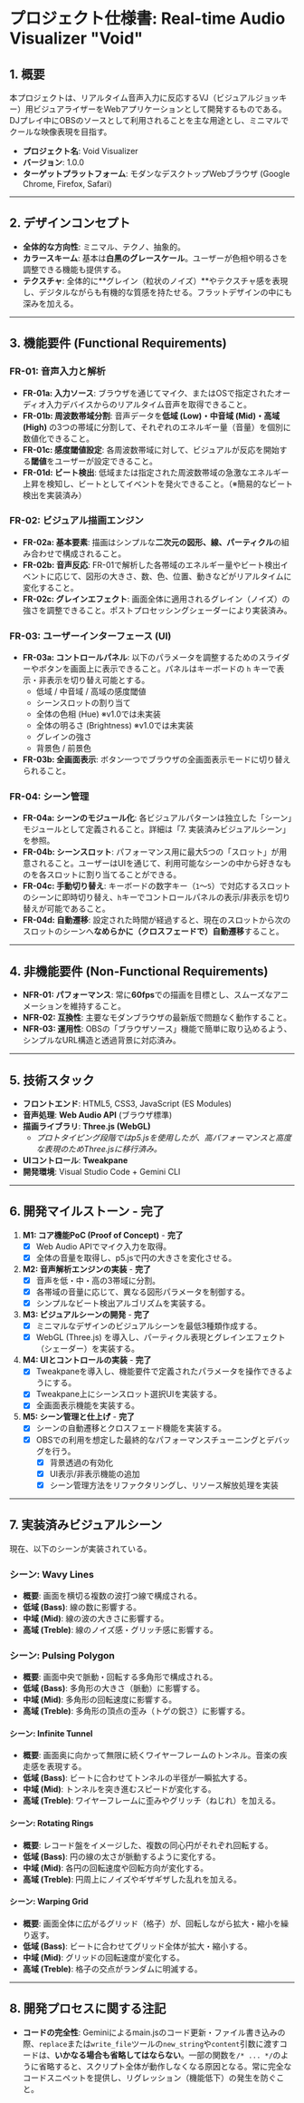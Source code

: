 # プロジェクト仕様書: Real-time Audio Visualizer "Void"

## 1. 概要

本プロジェクトは、リアルタイム音声入力に反応するVJ（ビジュアルジョッキー）用ビジュアライザーをWebアプリケーションとして開発するものである。DJプレイ中にOBSのソースとして利用されることを主な用途とし、ミニマルでクールな映像表現を目指す。

- **プロジェクト名**: Void Visualizer
- **バージョン**: 1.0.0
- **ターゲットプラットフォーム**: モダンなデスクトップWebブラウザ (Google Chrome, Firefox, Safari)

---

## 2. デザインコンセプト

- **全体的な方向性**: ミニマル、テクノ、抽象的。
- **カラースキーム**: 基本は**白黒のグレースケール**。ユーザーが色相や明るさを調整できる機能も提供する。
- **テクスチャ**: 全体的に**グレイン（粒状のノイズ）**やテクスチャ感を表現し、デジタルながらも有機的な質感を持たせる。フラットデザインの中にも深みを加える。

---

## 3. 機能要件 (Functional Requirements)

### FR-01: 音声入力と解析

- **FR-01a: 入力ソース**: ブラウザを通じてマイク、またはOSで指定されたオーディオ入力デバイスからのリアルタイム音声を取得できること。
- **FR-01b: 周波数帯域分割**: 音声データを**低域 (Low)・中音域 (Mid)・高域 (High)** の3つの帯域に分割して、それぞれのエネルギー量（音量）を個別に数値化できること。
- **FR-01c: 感度閾値設定**: 各周波数帯域に対して、ビジュアルが反応を開始する**閾値**をユーザーが設定できること。
- **FR-01d: ビート検出**: 低域または指定された周波数帯域の急激なエネルギー上昇を検知し、ビートとしてイベントを発火できること。（※簡易的なビート検出を実装済み）

### FR-02: ビジュアル描画エンジン

- **FR-02a: 基本要素**: 描画はシンプルな**二次元の図形、線、パーティクル**の組み合わせで構成されること。
- **FR-02b: 音声反応**: FR-01で解析した各帯域のエネルギー量やビート検出イベントに応じて、図形の大きさ、数、色、位置、動きなどがリアルタイムに変化すること。
- **FR-02c: グレインエフェクト**: 画面全体に適用されるグレイン（ノイズ）の強さを調整できること。ポストプロセッシングシェーダーにより実装済み。

### FR-03: ユーザーインターフェース (UI)

- **FR-03a: コントロールパネル**: 以下のパラメータを調整するためのスライダーやボタンを画面上に表示できること。パネルはキーボードの `h` キーで表示・非表示を切り替え可能とする。
  - 低域 / 中音域 / 高域の感度閾値
  - シーンスロットの割り当て
  - 全体の色相 (Hue) ※v1.0では未実装
  - 全体の明るさ (Brightness) ※v1.0では未実装
  - グレインの強さ
  - 背景色 / 前景色
- **FR-03b: 全画面表示**: ボタン一つでブラウザの全画面表示モードに切り替えられること。

### FR-04: シーン管理

- **FR-04a: シーンのモジュール化**: 各ビジュアルパターンは独立した「シーン」モジュールとして定義されること。詳細は「7. 実装済みビジュアルシーン」を参照。
- **FR-04b: シーンスロット**: パフォーマンス用に最大5つの「スロット」が用意されること。ユーザーはUIを通じて、利用可能なシーンの中から好きなものを各スロットに割り当てることができる。
- **FR-04c: 手動切り替え**: キーボードの数字キー（`1`～`5`）で対応するスロットのシーンに即時切り替え、`h`キーでコントロールパネルの表示/非表示を切り替えが可能であること。
- **FR-04d: 自動遷移**: 設定された時間が経過すると、現在のスロットから次のスロットのシーンへ**なめらかに（クロスフェードで）自動遷移**すること。

---

## 4. 非機能要件 (Non-Functional Requirements)

- **NFR-01: パフォーマンス**: 常に**60fps**での描画を目標とし、スムーズなアニメーションを維持すること。
- **NFR-02: 互換性**: 主要なモダンブラウザの最新版で問題なく動作すること。
- **NFR-03: 運用性**: OBSの「ブラウザソース」機能で簡単に取り込めるよう、シンプルなURL構造と透過背景に対応済み。

---

## 5. 技術スタック

- **フロントエンド**: HTML5, CSS3, JavaScript (ES Modules)
- **音声処理**: **Web Audio API** (ブラウザ標準)
- **描画ライブラリ**: **Three.js (WebGL)**
  - *プロトタイピング段階ではp5.jsを使用したが、高パフォーマンスと高度な表現のためThree.jsに移行済み。*
- **UIコントロール**: **Tweakpane**
- **開発環境**: Visual Studio Code + Gemini CLI

---

## 6. 開発マイルストーン - **完了**

1.  **M1: コア機能PoC (Proof of Concept)** - **完了**
    - [x] Web Audio APIでマイク入力を取得。
    - [x] 全体の音量を取得し、p5.jsで円の大きさを変化させる。
2.  **M2: 音声解析エンジンの実装** - **完了**
    - [x] 音声を低・中・高の3帯域に分割。
    - [x] 各帯域の音量に応じて、異なる図形パラメータを制御する。
    - [x] シンプルなビート検出アルゴリズムを実装する。
3.  **M3: ビジュアルシーンの開発** - **完了**
    - [x] ミニマルなデザインのビジュアルシーンを最低3種類作成する。
    - [x] WebGL (Three.js) を導入し、パーティクル表現とグレインエフェクト（シェーダー）を実装する。
4.  **M4: UIとコントロールの実装** - **完了**
    - [x] Tweakpaneを導入し、機能要件で定義されたパラメータを操作できるようにする。
    - [x] Tweakpane上にシーンスロット選択UIを実装する。
    - [x] 全画面表示機能を実装する。
5.  **M5: シーン管理と仕上げ** - **完了**
    - [x] シーンの自動遷移とクロスフェード機能を実装する。
    - [x] OBSでの利用を想定した最終的なパフォーマンスチューニングとデバッグを行う。
      - [x] 背景透過の有効化
      - [x] UI表示/非表示機能の追加
      - [x] シーン管理方法をリファクタリングし、リソース解放処理を実装

---

## 7. 実装済みビジュアルシーン

現在、以下のシーンが実装されている。

### シーン: Wavy Lines
- **概要**: 画面を横切る複数の波打つ線で構成される。
- **低域 (Bass)**: 線の数に影響する。
- **中域 (Mid)**: 線の波の大きさに影響する。
- **高域 (Treble)**: 線のノイズ感・グリッチ感に影響する。

### シーン: Pulsing Polygon
- **概要**: 画面中央で脈動・回転する多角形で構成される。
- **低域 (Bass)**: 多角形の大きさ（脈動）に影響する。
- **中域 (Mid)**: 多角形の回転速度に影響する。
- **高域 (Treble)**: 多角形の頂点の歪み（トゲの鋭さ）に影響する。

#### シーン: Infinite Tunnel
- **概要**: 画面奥に向かって無限に続くワイヤーフレームのトンネル。音楽の疾走感を表現する。
- **低域 (Bass)**: ビートに合わせてトンネルの半径が一瞬拡大する。
- **中域 (Mid)**: トンネルを突き進むスピードが変化する。
- **高域 (Treble)**: ワイヤーフレームに歪みやグリッチ（ねじれ）を加える。

#### シーン: Rotating Rings
- **概要**: レコード盤をイメージした、複数の同心円がそれぞれ回転する。
- **低域 (Bass)**: 円の線の太さが脈動するように変化する。
- **中域 (Mid)**: 各円の回転速度や回転方向が変化する。
- **高域 (Treble)**: 円周上にノイズやギザギザした乱れを加える。

#### シーン: Warping Grid
- **概要**: 画面全体に広がるグリッド（格子）が、回転しながら拡大・縮小を繰り返す。
- **低域 (Bass)**: ビートに合わせてグリッド全体が拡大・縮小する。
- **中域 (Mid)**: グリッドの回転速度が変化する。
- **高域 (Treble)**: 格子の交点がランダムに明滅する。

---

## 8. 開発プロセスに関する注記

- **コードの完全性**: Geminiによるmain.jsのコード更新・ファイル書き込みの際、`replace`または`write_file`ツールの`new_string`や`content`引数に渡すコードは、**いかなる場合も省略してはならない**。一部の関数を`/* ... */`のように省略すると、スクリプト全体が動作しなくなる原因となる。常に完全なコードスニペットを提供し、リグレッション（機能低下）の発生を防ぐこと。

